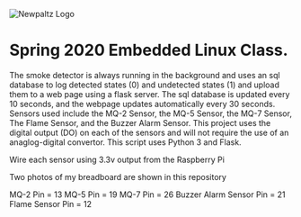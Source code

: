 ![Newpaltz Logo](http://www.newpaltz.edu/media/identity/logos/newpaltzlogo.jpg)

# Spring 2020 Embedded Linux Class.

The smoke detector is always running in the background and uses an sql database to log detected states (0) and undetected states (1) and upload them to a web page using a flask server.
The sql database is updated every 10 seconds, and the webpage updates automatically every 30 seconds.
Sensors used include the MQ-2 Sensor, the MQ-5 Sensor, the MQ-7 Sensor, The Flame Sensor, and the Buzzer Alarm Sensor.
This project uses the digital output (DO) on each of the sensors and will not require the use of an anaglog-digital convertor.
This script uses Python 3 and Flask.

Wire each sensor using 3.3v output from the Raspberry Pi

Two photos of my breadboard are shown in this repository

MQ-2 Pin = 13
MQ-5 Pin = 19
MQ-7 Pin = 26
Buzzer Alarm Sensor Pin = 21
Flame Sensor Pin = 12
